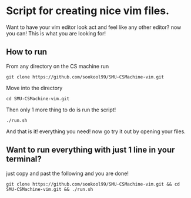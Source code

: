 # Script for creating nice vim files.
Want to have your vim editor look act and feel like any other editor? now you can! This is what you are looking for!

## How to run

From any directory on the CS machine run

`git clone https://github.com/sookool99/SMU-CSMachine-vim.git`

Move into the directory

`cd SMU-CSMachine-vim.git`

Then only 1 more thing to do is run the script!

`./run.sh`

And that is it! everything you need! now go try it out by opening your files.

## Want to run everything with just 1 line in your terminal?
just copy and past the following and you are done!

`git clone https://github.com/sookool99/SMU-CSMachine-vim.git && cd SMU-CSMachine-vim.git && ./run.sh`
